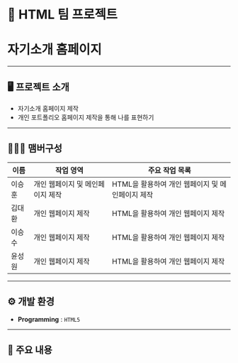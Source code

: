 # 🚩 HTML 팀 프로젝트
# **자기소개 홈페이지**
----------------------------------------------------------

## 🖥️ 프로젝트 소개
- 자기소개 홈페이지 제작
- 개인 포트폴리오 홈페이지 제작을 통해 나를 표현하기
----------------------------------------------------------


## 🧑‍🤝‍🧑 맴버구성

| 이름 | 작업 영역 | 주요 작업 목록 |
|---|---|---|
| 이승훈  | 개인 웹페이지 및 메인페이지 제작 | HTML을 활용하여 개인 웹페이지 및 메인페이지 제작 |
| 김대환  | 개인 웹페이지 제작 | HTML을 활용하여 개인 웹페이지 제작 | 
| 이승수  | 개인 웹페이지 제작 | HTML을 활용하여 개인 웹페이지 제작 |
| 윤성원  | 개인 웹페이지 제작 | HTML을 활용하여 개인 웹페이지 제작 |



----------------------------------------------------------

## ⚙️ 개발 환경
- **Programming** : `HTML5` 

----------------------------------------------------------
## 📌 주요 내용
